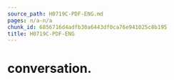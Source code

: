 ```yaml
---
source_path: H0719C-PDF-ENG.md
pages: n/a-n/a
chunk_id: 6856716d4adfb30a6443df0ca76e941025c8b195
title: H0719C-PDF-ENG
---
```

# conversation.
